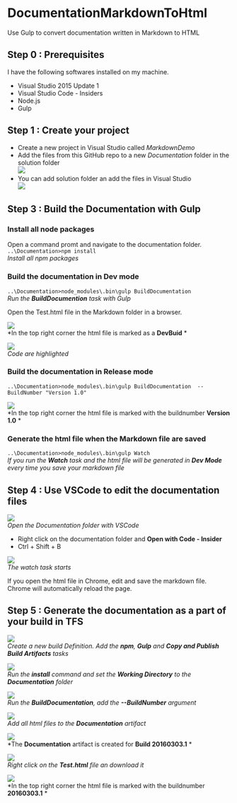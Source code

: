 # DocumentationMarkdownToHtml
Use Gulp to convert documentation written in Markdown to HTML

## Step 0 : Prerequisites
I have the following softwares installed on my machine.

* Visual Studio 2015 Update 1
* Visual Studio Code - Insiders
* Node.js
* Gulp

## Step 1 : Create your project
* Create a new project in Visual Studio called *MarkdownDemo*
* Add the files from this GitHub repo to a new *Documentation* folder in the solution folder  
![](Media/005_FilesOnDisk.PNG)  
* You can add solution folder an add the files in Visual Studio  
![](Media/004_VisualStudioSolution.PNG)

## Step 3 : Build the Documentation with Gulp

### Install all node packages
Open a command promt and navigate to the documentation folder.  
`..\Documentation>npm install`  
*Install all npm packages*

### Build the documentation in Dev mode
`..\Documentation>node_modules\.bin\gulp BuildDocumentation`  
*Run the **BuildDocumention** task with Gulp*  

Open the Test.html file in the Markdown folder in a browser.

![](Media/001_DevBuild.PNG)  
*In the top right corner the html file is marked as a **DevBuid** *

![](Media/003_CodeHighlight.PNG)  
*Code are highlighted*

### Build the documentation in Release mode
`..\Documentation>node_modules\.bin\gulp BuildDocumentation  --BuildNumber "Version 1.0"`

![](Media/002_ReleaseBuild.PNG)  
*In the top right corner the html file is marked with the buildnumber **Version 1.0** *

### Generate the html file when the Markdown file are saved
`..\Documentation>node_modules\.bin\gulp Watch`  
*If you run the **Watch** task and the html file will be generated in **Dev Mode** every time you save your markdown file* 

## Step 4 : Use VSCode to edit the documentation files
![](Media/006_OpenInVSCode.PNG)  
*Open the Documentation folder with VSCode*

* Right click on the documentation folder and **Open with Code - Insider**
* Ctrl + Shift + B

![](Media/007_VSCodeStartWatcher.PNG)  
*The watch task starts*

If you open the html file in Chrome, edit and save the markdown file. Chrome will automatically reload the page.

## Step 5 : Generate the documentation as a part of your build in TFS
![](Media/008_BuildTemplate.PNG)  
*Create a new build Definition. Add the __npm__, **Gulp** and **Copy and Publish Build Artifacts** tasks*

![](Media/009_Npm.PNG)  
*Run the **install** command and set the **Working Directory** to the **Documentation** folder*

![](Media/010_Gulp.PNG)  
*Run the **BuildDocumentation**, add the **--BuildNumber** argument*

![](Media/011_CreateArtifact.PNG)  
*Add all html files to the **Documentation** artifact*

![](Media/012_BuildResult.PNG)  
*The __Documentation__ artifact is created for __Build 20160303.1__ *

![](Media/013_ExploreArtifact.PNG)  
*Right click on the **Test.html** file an download it*

![](Media/014_BuildNumerAdded.PNG)  
*In the top right corner the html file is marked with the buildnumber **20160303.1** *


